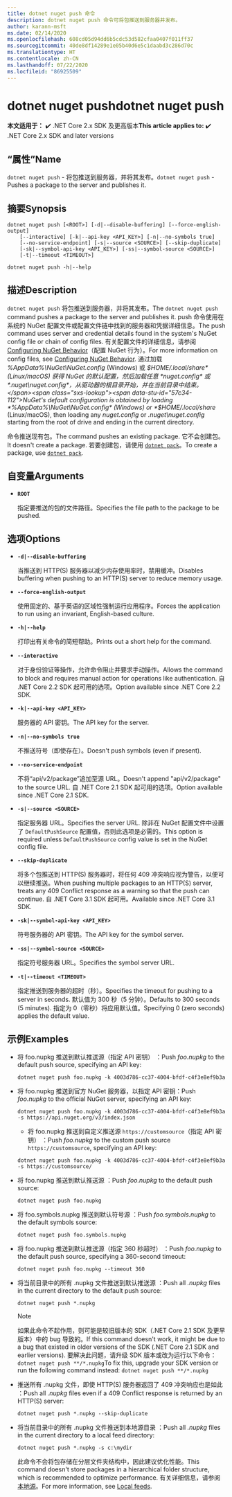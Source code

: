 ```yaml
---
title: dotnet nuget push 命令
description: dotnet nuget push 命令可将包推送到服务器并发布。
author: karann-msft
ms.date: 02/14/2020
ms.openlocfilehash: 608cd05d94dd6b5cdc53d582cfaa0407f011ff37
ms.sourcegitcommit: 40de8df14289e1e05b40d6e5c1daabd3c286d70c
ms.translationtype: HT
ms.contentlocale: zh-CN
ms.lasthandoff: 07/22/2020
ms.locfileid: "86925509"
---
```

# <a name="dotnet-nuget-push"></a><span data-ttu-id="57c34-103">dotnet nuget push</span><span class="sxs-lookup"><span data-stu-id="57c34-103">dotnet nuget push</span></span>

<span data-ttu-id="57c34-104">**本文适用于：** ✔️ .NET Core 2.x SDK 及更高版本</span><span class="sxs-lookup"><span data-stu-id="57c34-104">**This article applies to:** ✔️ .NET Core 2.x SDK and later versions</span></span>

## <a name="name"></a><span data-ttu-id="57c34-105">“属性”</span><span class="sxs-lookup"><span data-stu-id="57c34-105">Name</span></span>

<span data-ttu-id="57c34-106">`dotnet nuget push` - 将包推送到服务器，并将其发布。</span><span class="sxs-lookup"><span data-stu-id="57c34-106">`dotnet nuget push` - Pushes a package to the server and publishes it.</span></span>

## <a name="synopsis"></a><span data-ttu-id="57c34-107">摘要</span><span class="sxs-lookup"><span data-stu-id="57c34-107">Synopsis</span></span>

```dotnetcli
dotnet nuget push [<ROOT>] [-d|--disable-buffering] [--force-english-output]
    [--interactive] [-k|--api-key <API_KEY>] [-n|--no-symbols true]
    [--no-service-endpoint] [-s|--source <SOURCE>] [--skip-duplicate]
    [-sk|--symbol-api-key <API_KEY>] [-ss|--symbol-source <SOURCE>]
    [-t|--timeout <TIMEOUT>]

dotnet nuget push -h|--help
```

## <a name="description"></a><span data-ttu-id="57c34-108">描述</span><span class="sxs-lookup"><span data-stu-id="57c34-108">Description</span></span>

<span data-ttu-id="57c34-109">`dotnet nuget push` 将包推送到服务器，并将其发布。</span><span class="sxs-lookup"><span data-stu-id="57c34-109">The `dotnet nuget push` command pushes a package to the server and publishes it.</span></span> <span data-ttu-id="57c34-110">push 命令使用在系统的 NuGet 配置文件或配置文件链中找到的服务器和凭据详细信息。</span><span class="sxs-lookup"><span data-stu-id="57c34-110">The push command uses server and credential details found in the system's NuGet config file or chain of config files.</span></span> <span data-ttu-id="57c34-111">有关配置文件的详细信息，请参阅 [Configuring NuGet Behavior](/nuget/consume-packages/configuring-nuget-behavior)（配置 NuGet 行为）。</span><span class="sxs-lookup"><span data-stu-id="57c34-111">For more information on config files, see [Configuring NuGet Behavior](/nuget/consume-packages/configuring-nuget-behavior).</span></span> <span data-ttu-id="57c34-112">通过加载 *%AppData%\NuGet\NuGet.config* (Windows) 或 *$HOME/.local/share* (Linux/macOS) 获得 NuGet 的默认配置，然后加载任意 *nuget.config* 或 *.nuget\nuget.config*，从驱动器的根目录开始，并在当前目录中结束。</span><span class="sxs-lookup"><span data-stu-id="57c34-112">NuGet's default configuration is obtained by loading *%AppData%\NuGet\NuGet.config* (Windows) or *$HOME/.local/share* (Linux/macOS), then loading any *nuget.config* or *.nuget\nuget.config* starting from the root of drive and ending in the current directory.</span></span>

<span data-ttu-id="57c34-113">命令推送现有包。</span><span class="sxs-lookup"><span data-stu-id="57c34-113">The command pushes an existing package.</span></span> <span data-ttu-id="57c34-114">它不会创建包。</span><span class="sxs-lookup"><span data-stu-id="57c34-114">It doesn't create a package.</span></span> <span data-ttu-id="57c34-115">若要创建包，请使用 [`dotnet pack`](dotnet-pack.md)。</span><span class="sxs-lookup"><span data-stu-id="57c34-115">To create a package, use [`dotnet pack`](dotnet-pack.md).</span></span>

## <a name="arguments"></a><span data-ttu-id="57c34-116">自变量</span><span class="sxs-lookup"><span data-stu-id="57c34-116">Arguments</span></span>

- **`ROOT`**

  <span data-ttu-id="57c34-117">指定要推送的包的文件路径。</span><span class="sxs-lookup"><span data-stu-id="57c34-117">Specifies the file path to the package to be pushed.</span></span>

## <a name="options"></a><span data-ttu-id="57c34-118">选项</span><span class="sxs-lookup"><span data-stu-id="57c34-118">Options</span></span>

- **`-d|--disable-buffering`**

  <span data-ttu-id="57c34-119">当推送到 HTTP(S) 服务器以减少内存使用率时，禁用缓冲。</span><span class="sxs-lookup"><span data-stu-id="57c34-119">Disables buffering when pushing to an HTTP(S) server to reduce memory usage.</span></span>

- **`--force-english-output`**

  <span data-ttu-id="57c34-120">使用固定的、基于英语的区域性强制运行应用程序。</span><span class="sxs-lookup"><span data-stu-id="57c34-120">Forces the application to run using an invariant, English-based culture.</span></span>

- **`-h|--help`**

  <span data-ttu-id="57c34-121">打印出有关命令的简短帮助。</span><span class="sxs-lookup"><span data-stu-id="57c34-121">Prints out a short help for the command.</span></span>

- **`--interactive`**

  <span data-ttu-id="57c34-122">对于身份验证等操作，允许命令阻止并要求手动操作。</span><span class="sxs-lookup"><span data-stu-id="57c34-122">Allows the command to block and requires manual action for operations like authentication.</span></span> <span data-ttu-id="57c34-123">自 .NET Core 2.2 SDK 起可用的选项。</span><span class="sxs-lookup"><span data-stu-id="57c34-123">Option available since .NET Core 2.2 SDK.</span></span>

- **`-k|--api-key <API_KEY>`**

  <span data-ttu-id="57c34-124">服务器的 API 密钥。</span><span class="sxs-lookup"><span data-stu-id="57c34-124">The API key for the server.</span></span>

- **`-n|--no-symbols true`**

  <span data-ttu-id="57c34-125">不推送符号（即使存在）。</span><span class="sxs-lookup"><span data-stu-id="57c34-125">Doesn't push symbols (even if present).</span></span>

- **`--no-service-endpoint`**

  <span data-ttu-id="57c34-126">不将“api/v2/package”追加至源 URL。</span><span class="sxs-lookup"><span data-stu-id="57c34-126">Doesn't append "api/v2/package" to the source URL.</span></span> <span data-ttu-id="57c34-127">自 .NET Core 2.1 SDK 起可用的选项。</span><span class="sxs-lookup"><span data-stu-id="57c34-127">Option available since .NET Core 2.1 SDK.</span></span>

- **`-s|--source <SOURCE>`**

  <span data-ttu-id="57c34-128">指定服务器 URL。</span><span class="sxs-lookup"><span data-stu-id="57c34-128">Specifies the server URL.</span></span> <span data-ttu-id="57c34-129">除非在 NuGet 配置文件中设置了 `DefaultPushSource` 配置值，否则此选项是必需的。</span><span class="sxs-lookup"><span data-stu-id="57c34-129">This option is required unless `DefaultPushSource` config value is set in the NuGet config file.</span></span>

- **`--skip-duplicate`**

  <span data-ttu-id="57c34-130">将多个包推送到 HTTP(S) 服务器时，将任何 409 冲突响应视为警告，以便可以继续推送。</span><span class="sxs-lookup"><span data-stu-id="57c34-130">When pushing multiple packages to an HTTP(S) server, treats any 409 Conflict response as a warning so that the push can continue.</span></span> <span data-ttu-id="57c34-131">自 .NET Core 3.1 SDK 起可用。</span><span class="sxs-lookup"><span data-stu-id="57c34-131">Available since .NET Core 3.1 SDK.</span></span>

- **`-sk|--symbol-api-key <API_KEY>`**

  <span data-ttu-id="57c34-132">符号服务器的 API 密钥。</span><span class="sxs-lookup"><span data-stu-id="57c34-132">The API key for the symbol server.</span></span>

- **`-ss|--symbol-source <SOURCE>`**

  <span data-ttu-id="57c34-133">指定符号服务器 URL。</span><span class="sxs-lookup"><span data-stu-id="57c34-133">Specifies the symbol server URL.</span></span>

- **`-t|--timeout <TIMEOUT>`**

  <span data-ttu-id="57c34-134">指定推送到服务器的超时（秒）。</span><span class="sxs-lookup"><span data-stu-id="57c34-134">Specifies the timeout for pushing to a server in seconds.</span></span> <span data-ttu-id="57c34-135">默认值为 300 秒（5 分钟）。</span><span class="sxs-lookup"><span data-stu-id="57c34-135">Defaults to 300 seconds (5 minutes).</span></span> <span data-ttu-id="57c34-136">指定为 0（零秒）将应用默认值。</span><span class="sxs-lookup"><span data-stu-id="57c34-136">Specifying 0 (zero seconds) applies the default value.</span></span>

## <a name="examples"></a><span data-ttu-id="57c34-137">示例</span><span class="sxs-lookup"><span data-stu-id="57c34-137">Examples</span></span>

- <span data-ttu-id="57c34-138">将 foo.nupkg 推送到默认推送源（指定 API 密钥）  ：</span><span class="sxs-lookup"><span data-stu-id="57c34-138">Push *foo.nupkg* to the default push source, specifying an API key:</span></span>

  ```dotnetcli
  dotnet nuget push foo.nupkg -k 4003d786-cc37-4004-bfdf-c4f3e8ef9b3a
  ```

- <span data-ttu-id="57c34-139">将 foo.nupkg  推送到官方 NuGet 服务器，以指定 API 密钥：</span><span class="sxs-lookup"><span data-stu-id="57c34-139">Push *foo.nupkg* to the official NuGet server, specifying an API key:</span></span>

  ```dotnetcli
  dotnet nuget push foo.nupkg -k 4003d786-cc37-4004-bfdf-c4f3e8ef9b3a -s https://api.nuget.org/v3/index.json
  ```
  
  * <span data-ttu-id="57c34-140">将 foo.nupkg 推送到自定义推送源 `https://customsource`（指定 API 密钥）  ：</span><span class="sxs-lookup"><span data-stu-id="57c34-140">Push *foo.nupkg* to the custom push source `https://customsource`, specifying an API key:</span></span>

  ```dotnetcli
  dotnet nuget push foo.nupkg -k 4003d786-cc37-4004-bfdf-c4f3e8ef9b3a -s https://customsource/
  ```

- <span data-ttu-id="57c34-141">将 foo.nupkg 推送到默认推送源  ：</span><span class="sxs-lookup"><span data-stu-id="57c34-141">Push *foo.nupkg* to the default push source:</span></span>

  ```dotnetcli
  dotnet nuget push foo.nupkg
  ```

- <span data-ttu-id="57c34-142">将 foo.symbols.nupkg 推送到默认符号源  ：</span><span class="sxs-lookup"><span data-stu-id="57c34-142">Push *foo.symbols.nupkg* to the default symbols source:</span></span>

  ```dotnetcli
  dotnet nuget push foo.symbols.nupkg
  ```

- <span data-ttu-id="57c34-143">将 foo.nupkg 推送到默认推送源（指定 360 秒超时）  ：</span><span class="sxs-lookup"><span data-stu-id="57c34-143">Push *foo.nupkg* to the default push source, specifying a 360-second timeout:</span></span>

  ```dotnetcli
  dotnet nuget push foo.nupkg --timeout 360
  ```

- <span data-ttu-id="57c34-144">将当前目录中的所有 .nupkg 文件推送到默认推送源  ：</span><span class="sxs-lookup"><span data-stu-id="57c34-144">Push all *.nupkg* files in the current directory to the default push source:</span></span>

  ```dotnetcli
  dotnet nuget push *.nupkg
  ```

  > [!NOTE]
  > <span data-ttu-id="57c34-145">如果此命令不起作用，则可能是较旧版本的 SDK（.NET Core 2.1 SDK 及更早版本）中的 bug 导致的。</span><span class="sxs-lookup"><span data-stu-id="57c34-145">If this command doesn't work, it might be due to a bug that existed in older versions of the SDK (.NET Core 2.1 SDK and earlier versions).</span></span>
  > <span data-ttu-id="57c34-146">要解决此问题，请升级 SDK 版本或改为运行以下命令：`dotnet nuget push **/*.nupkg`</span><span class="sxs-lookup"><span data-stu-id="57c34-146">To fix this, upgrade your SDK version or run the following command instead: `dotnet nuget push **/*.nupkg`</span></span>

- <span data-ttu-id="57c34-147">推送所有 .nupkg 文件，即使 HTTP(S) 服务器返回了 409 冲突响应也是如此  ：</span><span class="sxs-lookup"><span data-stu-id="57c34-147">Push all *.nupkg* files even if a 409 Conflict response is returned by an HTTP(S) server:</span></span>

  ```dotnetcli
  dotnet nuget push *.nupkg --skip-duplicate
  ```

- <span data-ttu-id="57c34-148">将当前目录中的所有 .nupkg 文件推送到本地源目录  ：</span><span class="sxs-lookup"><span data-stu-id="57c34-148">Push all *.nupkg* files in the current directory to a local feed directory:</span></span>

  ```dotnetcli
  dotnet nuget push *.nupkg -s c:\mydir
  ```

  <span data-ttu-id="57c34-149">此命令不会将包存储在分层文件夹结构中，因此建议优化性能。</span><span class="sxs-lookup"><span data-stu-id="57c34-149">This command doesn't store packages in a hierarchical folder structure, which is recommended to optimize performance.</span></span> <span data-ttu-id="57c34-150">有关详细信息，请参阅[本地源](/nuget/hosting-packages/local-feeds)。</span><span class="sxs-lookup"><span data-stu-id="57c34-150">For more information, see [Local feeds](/nuget/hosting-packages/local-feeds).</span></span>  
